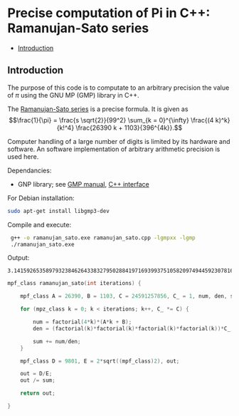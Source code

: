 # Precise computation of Pi in C++: Ramanujan-Sato series

- [Introduction](#introduction)

## Introduction

The purpose of this code is to computate to an arbitrary precision the value of $\pi$ using the GNU MP (GMP) library in C++.

The [Ramanujan-Sato series](https://en.wikipedia.org/wiki/Ramanujan%E2%80%93Sato_series, "Wikipedia: Ramanujan–Sato series") is a precise formula. It is given as 
$$\frac{1}{\pi} = \frac{s \sqrt{2}}{99^2} \sum_{k = 0}^{\infty} \frac{(4 k)^k}{k!^4} \frac{26390 k + 1103}{396^{4k}}.$$

Computer handling of a large number of digits is limited by its hardware and software. An software implementation of arbitrary arithmetic precision is used here.

Dependancies:

- GNP library; see [GMP manual](https://gmplib.org/manual/Introduction-to-GMP "Introduction to GNU MP"), [C++ interface](https://gmplib.org/manual/C_002b_002b-Class-Interface "C++ Class Interface")

For Debian installation:

```bash
sudo apt-get install libgmp3-dev
```

Compile and execute:
```bash
 g++ -o ramanujan_sato.exe ramanujan_sato.cpp -lgmpxx -lgmp
 ./ramanujan_sato.exe
```

Output:
```
3.14159265358979323846264338327950288419716939937510582097494459230781640628620899862803482534211706798214808651328...
```

```C++
mpf_class ramanujan_sato(int iterations) {

    mpf_class A = 26390, B = 1103, C = 24591257856, C_ = 1, num, den, sum;

    for (mpz_class k = 0; k < iterations; k++, C_ *= C) {

        num = factorial(4*k)*(A*k + B);
        den = (factorial(k)*factorial(k)*factorial(k)*factorial(k))*C_;

        sum += num/den;
    }

    mpf_class D = 9801, E = 2*sqrt((mpf_class)2), out;

    out = D/E;
    out /= sum;

    return out;

}
```





